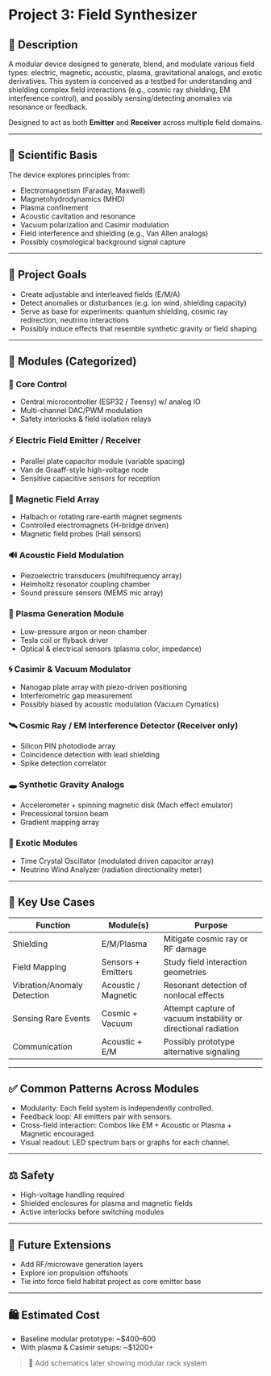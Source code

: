 # Project 3: Field Synthesizer

## 🧲 Description

A modular device designed to generate, blend, and modulate various field types: electric, magnetic, acoustic, plasma, gravitational analogs, and exotic derivatives. This system is conceived as a testbed for understanding and shielding complex field interactions (e.g., cosmic ray shielding, EM interference control), and possibly sensing/detecting anomalies via resonance or feedback.

Designed to act as both **Emitter** and **Receiver** across multiple field domains.

---

## 🔬 Scientific Basis

The device explores principles from:

* Electromagnetism (Faraday, Maxwell)
* Magnetohydrodynamics (MHD)
* Plasma confinement
* Acoustic cavitation and resonance
* Vacuum polarization and Casimir modulation
* Field interference and shielding (e.g., Van Allen analogs)
* Possibly cosmological background signal capture

---

## 🎯 Project Goals

* Create adjustable and interleaved fields (E/M/A)
* Detect anomalies or disturbances (e.g. ion wind, shielding capacity)
* Serve as base for experiments: quantum shielding, cosmic ray redirection, neutrino interactions
* Possibly induce effects that resemble synthetic gravity or field shaping

---

## 🧩 Modules (Categorized)

### 🔄 Core Control

* Central microcontroller (ESP32 / Teensy) w/ analog IO
* Multi-channel DAC/PWM modulation
* Safety interlocks & field isolation relays

### ⚡ Electric Field Emitter / Receiver

* Parallel plate capacitor module (variable spacing)
* Van de Graaff-style high-voltage node
* Sensitive capacitive sensors for reception

### 🧲 Magnetic Field Array

* Halbach or rotating rare-earth magnet segments
* Controlled electromagnets (H-bridge driven)
* Magnetic field probes (Hall sensors)

### 🔊 Acoustic Field Modulation

* Piezoelectric transducers (multifrequency array)
* Helmholtz resonator coupling chamber
* Sound pressure sensors (MEMS mic array)

### 🌌 Plasma Generation Module

* Low-pressure argon or neon chamber
* Tesla coil or flyback driver
* Optical & electrical sensors (plasma color, impedance)

### 🌀 Casimir & Vacuum Modulator

* Nanogap plate array with piezo-driven positioning
* Interferometric gap measurement
* Possibly biased by acoustic modulation (Vacuum Cymatics)

### 🛰️ Cosmic Ray / EM Interference Detector (Receiver only)

* Silicon PIN photodiode array
* Coincidence detection with lead shielding
* Spike detection correlator

### 🕳️ Synthetic Gravity Analogs

* Accelerometer + spinning magnetic disk (Mach effect emulator)
* Precessional torsion beam
* Gradient mapping array

### 🧊 Exotic Modules

* Time Crystal Oscillator (modulated driven capacitor array)
* Neutrino Wind Analyzer (radiation directionality meter)

---

## 🚀 Key Use Cases

| Function                    | Module(s)           | Purpose                                                        |
| --------------------------- | ------------------- | -------------------------------------------------------------- |
| Shielding                   | E/M/Plasma          | Mitigate cosmic ray or RF damage                               |
| Field Mapping               | Sensors + Emitters  | Study field interaction geometries                             |
| Vibration/Anomaly Detection | Acoustic / Magnetic | Resonant detection of nonlocal effects                         |
| Sensing Rare Events         | Cosmic + Vacuum     | Attempt capture of vacuum instability or directional radiation |
| Communication               | Acoustic + E/M      | Possibly prototype alternative signaling                       |

---

## ✅ Common Patterns Across Modules

* Modularity: Each field system is independently controlled.
* Feedback loop: All emitters pair with sensors.
* Cross-field interaction: Combos like EM + Acoustic or Plasma + Magnetic encouraged.
* Visual readout: LED spectrum bars or graphs for each channel.

---

## ⚖️ Safety

* High-voltage handling required
* Shielded enclosures for plasma and magnetic fields
* Active interlocks before switching modules

---

## 🔄 Future Extensions

* Add RF/microwave generation layers
* Explore ion propulsion offshoots
* Tie into force field habitat project as core emitter base

---

## 🛍️ Estimated Cost

* Baseline modular prototype: \~\$400–600
* With plasma & Casimir setups: \~\$1200+

> 📸 Add schematics later showing modular rack system
